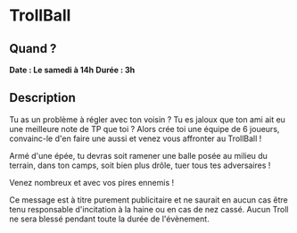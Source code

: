 # TrollBall

## Quand ?
**Date : Le samedi à 14h**
**Durée  : 3h**

## Description
Tu as un problème à régler avec ton voisin ? Tu es jaloux que ton ami ait eu
une meilleure note de TP que toi ? Alors crée toi une équipe de 6 joueurs,
convainc-le d'en faire une aussi et venez vous affronter au TrollBall !

Armé d'une épée, tu devras soit ramener une balle posée au milieu du terrain,
dans ton camps, soit bien plus drôle, tuer tous tes adversaires !

Venez nombreux et avec vos pires ennemis !


Ce message est à titre purement publicitaire et ne saurait en aucun cas être
tenu responsable d'incitation à la haine ou en cas de nez cassé. Aucun Troll
ne sera blessé pendant toute la durée de l'évènement.
